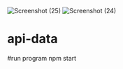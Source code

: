 ![Screenshot (25)](https://github.com/Kirans1998/api-data/assets/164612353/29fc65b9-cc44-41ac-958a-b9cbe12e6df0)
![Screenshot (24)](https://github.com/Kirans1998/api-data/assets/164612353/d7d4faf7-0fcf-46ae-bda9-8002a1a1a746)
# api-data
#run program
npm start
